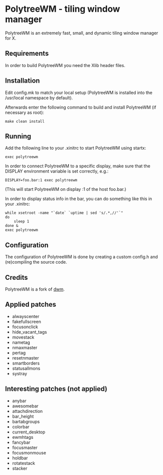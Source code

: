 PolytreeWM - tiling window manager
==================================

PolytreeWM is an extremely fast, small, and dynamic tiling window manager for X.

Requirements
------------

In order to build PolytreeWM you need the Xlib header files.

Installation
------------

Edit config.mk to match your local setup (PolytreeWM is installed into the
/usr/local namespace by default).

Afterwards enter the following command to build and install PolytreeWM (if
necessary as root):

    make clean install

Running
-------

Add the following line to your .xinitrc to start PolytreeWM using startx:

    exec polytreewm

In order to connect PolytreeWM to a specific display, make sure that the DISPLAY
environment variable is set correctly, e.g.:

    DISPLAY=foo.bar:1 exec polytreewm

(This will start PolytreeWM on display :1 of the host foo.bar.)

In order to display status info in the bar, you can do something
like this in your .xinitrc:

    while xsetroot -name "`date` `uptime | sed 's/.*,//'`"
    do
        sleep 1
    done &
    exec polytreewm

Configuration
-------------

The configuration of PolytreeWM is done by creating a custom config.h and
(re)compiling the source code.

Credits
-------

PolytreeWM is a fork of [dwm](https://dwm.suckless.org).

Applied patches
---------------

* alwayscenter
* fakefullscreen
* focusonclick
* hide_vacant_tags
* movestack
* nametag
* nmaxmaster
* pertag
* resetnmaster
* smartborders
* statusallmons
* systray

Interesting patches (not applied)
---------------------------------

* anybar
* awesomebar
* attachdirection
* bar_height
* bartabgroups
* colorbar
* current_desktop
* ewmhtags
* fancybar
* focusmaster
* focusmonmouse
* holdbar
* rotatestack
* stacker
